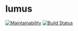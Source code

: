 # lumus 

[![Maintainability](https://api.codeclimate.com/v1/badges/1644dff89074e135baa3/maintainability)](https://codeclimate.com/github/cjjcastro/lumus/maintainability)
[![Build Status](https://travis-ci.org/cjjcastro/lumus.svg?branch=master)](https://travis-ci.org/cjjcastro/lumus)
